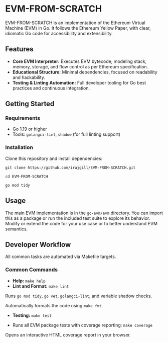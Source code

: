 # EVM-FROM-SCRATCH

EVM-FROM-SCRATCH is an implementation of the Ethereum Virtual Machine (EVM) in Go. It follows the Ethereum Yellow Paper, with clear, idiomatic Go code for accessibility and extensibility.

## Features

- **Core EVM Interpreter:** Executes EVM bytecode, modeling stack, memory, storage, and flow control as per Ethereum specification.
- **Educational Structure:** Minimal dependencies, focused on readability and hackability.
- **Testing & Linting Automation:** Full developer tooling for Go best practices and continuous integration.

## Getting Started

### Requirements

- Go 1.19 or higher
- Tools: `golangci-lint`, `shadow` (for full linting support)

### Installation

Clone this repository and install dependencies:

`git clone https://github.com/irajgill/EVM-FROM-SCRATCH.git`

`cd EVM-FROM-SCRATCH`

`go mod tidy`


## Usage

The main EVM implementation is in the `go-evm/evm` directory. You can import this as a package or run the included test suite to explore its behavior. Modify or extend the code for your use case or to better understand EVM semantics.

## Developer Workflow

All common tasks are automated via Makefile targets.

### Common Commands

- **Help:** `make help`
- **Lint and Format:** `make lint`
   
Runs `go mod tidy`, `go vet`, `golangci-lint`, and variable shadow checks.


Automatically formats the code using `make fmt`.

- **Testing:** `make test`

- Runs all EVM package tests with coverage reporting: `make coverage`


Opens an interactive HTML coverage report in your browser.









